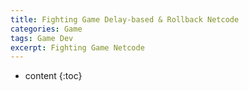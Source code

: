 ```yaml
---
title: Fighting Game Delay-based & Rollback Netcode
categories: Game
tags: Game Dev
excerpt: Fighting Game Netcode
---
```


<!-- prettier-ignore -->
* content
{:toc}